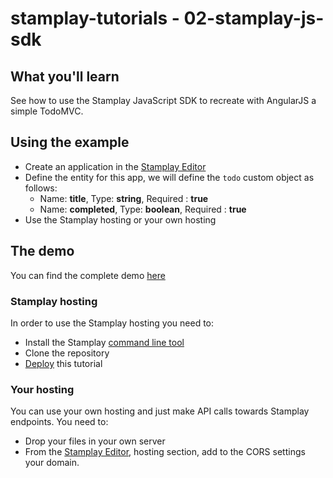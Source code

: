 stamplay-tutorials - 02-stamplay-js-sdk
========================================

## What you'll learn

See how to use the Stamplay JavaScript SDK to recreate with AngularJS a simple TodoMVC.

## Using the example 

- Create an application in the [Stamplay Editor](https://editor.stamplay.com)
- Define the entity for this app, we will define the `todo` custom object as follows:
    * Name: **title**, Type: **string**, Required : **true**
    * Name: **completed**, Type: **boolean**, Required : **true**
- Use the Stamplay hosting or your own hosting 

## The demo

You can find the complete demo [here](https://stamplaytodo.stamplayapp.com/)

### Stamplay hosting

In order to use the Stamplay hosting you need to: 
- Install the Stamplay [command line tool](https://stamplay.com/docs/hosting)
- Clone the repository
- [Deploy](https://stamplay.com/docs/hosting#deploying) this tutorial

### Your hosting

You can use your own hosting and just make API calls towards Stamplay endpoints.
You need to:
- Drop your files in your own server
- From the [Stamplay Editor](https://editor.stamplay.com), hosting section, add to the CORS settings your domain.